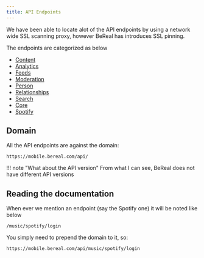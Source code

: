 ```yaml
---
title: API Endpoints
---
```


We have been able to locate alot of the API endpoints by using a network wide SSL scanning proxy, however BeReal has introduces SSL pinning.

The endpoints are categorized as below

* [Content](content.md)
* [Analytics](analytics.md)
* [Feeds](feeds.md)
* [Moderation](moderation.md)
* [Person](person.md)
* [Relationships](relationships.md)
* [Search](search.md)
* [Core](content.md)
* [Spotify](spotify.md)

## Domain

All the API endpoints are against the domain:

```text
https://mobile.bereal.com/api/
```

!!! note "What about the API version"
    From what I can see, BeReal does not have different API versions

## Reading the documentation

When ever we mention an endpoint (say the Spotify one) it will be noted like below

```text
/music/spotify/login
```

You simply need to prepend the domain to it, so:

```text
https://mobile.bereal.com/api/music/spotify/login
```
